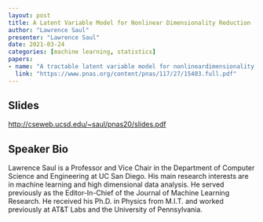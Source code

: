 ```yaml
---
layout: post
title: A Latent Variable Model for Nonlinear Dimensionality Reduction
author: "Lawrence Saul"
presenter: "Lawrence Saul"
date: 2021-03-24
categories: [machine learning, statistics]
papers:
- name: "A tractable latent variable model for nonlineardimensionality reduction"
  link: "https://www.pnas.org/content/pnas/117/27/15403.full.pdf"
---
```


## Slides

http://cseweb.ucsd.edu/~saul/pnas20/slides.pdf

## Speaker Bio

Lawrence Saul is a Professor and Vice Chair in the Department of Computer Science and Engineering at UC San Diego. His main research interests are in machine learning and high dimensional data analysis. He served previously as the Editor-In-Chief of the Journal of Machine Learning Research. He received his Ph.D. in Physics from M.I.T. and worked previously at AT&T Labs and the University of Pennsylvania.


